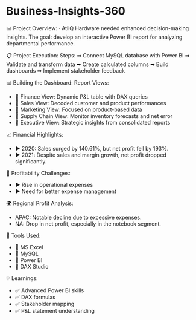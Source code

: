 # Business-Insights-360
📊 Project Overview:
·        AtliQ Hardware needed enhanced decision-making insights. The goal: develop an interactive Power BI report for analyzing departmental performance.

📋 Project Execution:
Steps:
➡ Connect MySQL database with Power BI
➡ Validate and transform data
➡ Create calculated columns
➡ Build dashboards
➡ Implement stakeholder feedback

📊 Building the Dashboard:
Report Views:
- 📌 Finance View: Dynamic P&L table with DAX queries
- 📌 Sales View: Decoded customer and product performances
- 📌 Marketing View: Focused on product-based data
- 📌 Supply Chain View: Monitor inventory forecasts and net error
- 📌 Executive View: Strategic insights from consolidated reports

📈 Financial Highlights:
- ▶ 2020: Sales surged by 140.61%, but net profit fell by 193%.
- ▶ 2021: Despite sales and margin growth, net profit dropped significantly.

🔔 Profitability Challenges:
- ▶ Rise in operational expenses
- ▶ Need for better expense management

🌍 Regional Profit Analysis:
- APAC: Notable decline due to excessive expenses.
- NA: Drop in net profit, especially in the notebook segment.

🔧 Tools Used:
- 📌 MS Excel
- 📌 MySQL
- 📌 Power BI
- 📌 DAX Studio

💡 Learnings:
- ✅ Advanced Power BI skills
- ✅ DAX formulas
- ✅ Stakeholder mapping
- ✅ P&L statement understanding
